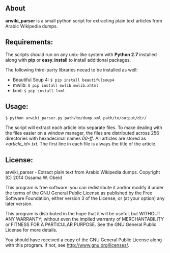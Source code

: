 ## About
**arwiki_parser** is a small python script for extracting plain text articles from
Arabic Wikipedia dumps.


## Requirements:
The scripts should run on any unix-like system with **Python 2.7** installed along with
**pip** or **easy_install** to install additional packages.

The following third-party libraries neead to be installed as well:
 
 - Beautiful Soup 4: `$ pip install beautifulsoup4`
 - mwlib: `$ pip install mwlib mwlib.xhtml`
 - lxml: `$ pip install lxml`


## Usage:
```
$ python arwiki_parser.py path/to/dump.xml path/to/output/dir/
```

The script will extract each article into separate files. To make dealing with 
the files easier on a window manager, the files are distributed across 256 
directories with hexadecimal names *00-ff*. All articles are stored as
*<article_id>.txt*. The first line in each file is always the title of the
article.


## License:
arwiki_parser -  Extract plain text from Arabic Wikipedia dumps.
Copyright (C) 2014  Ossama W. Obeid

This program is free software: you can redistribute it and/or modify
it under the terms of the GNU General Public License as published by
the Free Software Foundation, either version 3 of the License, or
(at your option) any later version.

This program is distributed in the hope that it will be useful,
but WITHOUT ANY WARRANTY; without even the implied warranty of
MERCHANTABILITY or FITNESS FOR A PARTICULAR PURPOSE.  See the
GNU General Public License for more details.

You should have received a copy of the GNU General Public License
along with this program.  If not, see <http://www.gnu.org/licenses/>.
